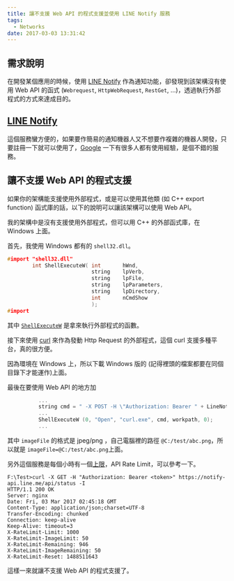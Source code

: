 ```yaml
---
title: 讓不支援 Web API 的程式支援並使用 LINE Notify 服務
tags:
  - Networks
date: 2017-03-03 13:31:42
---
```


## 需求說明
在開發某個應用的時候，使用 [LINE Notify](https://notify-bot.line.me/zh_TW/) 作為通知功能，卻發現到該架構沒有使用 Web API 的函式 (`Webrequest`, `HttpWebRequest`, `RestGet`, ...)，透過執行外部程式的方式來達成目的。

## [LINE Notify](https://notify-bot.line.me/zh_TW/)
這個服務蠻方便的，如果要作簡易的通知機器人又不想要作複雜的機器人開發，只要註冊一下就可以使用了，[Google](https://www.google.com.tw/#q=Line+Notify+%E4%BD%BF%E7%94%A8&*) 一下有很多人都有使用經驗，是個不錯的服務。

## 讓不支援 Web API 的程式支援
如果你的架構能支援使用外部程式，或是可以使用其他類 (如 C++ export function) 函式庫的話，以下的說明可以讓該架構可以使用 Web API。

我的架構中是沒有支援使用外部程式，但可以用 C++ 的外部函式庫，在 Windows 上面。

首先，我使用 Windows 都有的 `shell32.dll`。

```c
#import "shell32.dll" 
        int ShellExecuteW( int       hWnd,
                           string    lpVerb,
                           string    lpFile,
                           string    lpParameters,
                           string    lpDirectory,
                           int       nCmdShow
                           );
#import                 

```

其中 [`ShellExecuteW`](https://msdn.microsoft.com/en-us/library/windows/desktop/bb762153(v=vs.85).aspx) 是拿來執行外部程式的函數。

接下來使用 [curl](https://curl.haxx.se/download.html) 來作為發動 Http Request 的外部程式，這個 curl 支援多種平台，真的很方便。

因為環境在 Windows 上，所以下載 Windows 版的 (記得裡頭的檔案都要在同個目錄下才能運作)上面。

最後在要使用 Web API 的地方加

```c
          ...
          string cmd = " -X POST -H \"Authorization: Bearer " + LineNotifyAccessToken + "\" -F \"message=" + msg + "\" -F \"imageFile="+filename+"\" https://notify-api.line.me/api/notify"; 
		  ...
		  ShellExecuteW (0, "Open", "curl.exe", cmd, workpath, 0);
          ...
```

其中 `imageFile` 的格式是 jpeg/png ，自己電腦裡的路徑 `@C:/test/abc.png`，所以就是 `imageFile=@C:/test/abc.png`上面。

另外這個服務是每個小時有一個[上限](https://notify-bot.line.me/doc/en/)，API Rate Limit，可以參考一下。

```
F:\Test>curl -X GET -H "Authorization: Bearer <token>" https://notify-api.line.me/api/status -I
HTTP/1.1 200 OK
Server: nginx
Date: Fri, 03 Mar 2017 02:45:18 GMT
Content-Type: application/json;charset=UTF-8
Transfer-Encoding: chunked
Connection: keep-alive
Keep-Alive: timeout=3
X-RateLimit-Limit: 1000
X-RateLimit-ImageLimit: 50
X-RateLimit-Remaining: 946
X-RateLimit-ImageRemaining: 50
X-RateLimit-Reset: 1488511643
```

這樣一來就讓不支援 Web API 的程式支援了。
